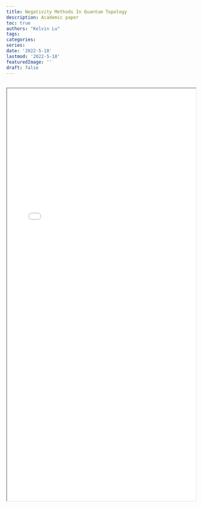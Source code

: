 ```yaml
---
title: Negativity Methods In Quantum Topology
description: Academic paper
toc: true
authors: "Kelvin Lu"
tags: 
categories: 
series: 
date: '2022-5-18'
lastmod: '2022-5-18'
featuredImage: ''
draft: false
---
```


<br>
<iframe src="/files/NegativityMethodsInQuantumTopology.pdf" style="height:1100px;width:100%;" title="Negativity Methods In Quantum Topology">
</iframe>
<br>